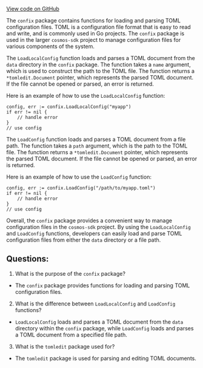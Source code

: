 [View code on GitHub](https://github.com/cosmos/cosmos-sdk.git/tools/confix/file.go)

The `confix` package contains functions for loading and parsing TOML configuration files. TOML is a configuration file format that is easy to read and write, and is commonly used in Go projects. The `confix` package is used in the larger `cosmos-sdk` project to manage configuration files for various components of the system.

The `LoadLocalConfig` function loads and parses a TOML document from the `data` directory in the `confix` package. The function takes a `name` argument, which is used to construct the path to the TOML file. The function returns a `*tomledit.Document` pointer, which represents the parsed TOML document. If the file cannot be opened or parsed, an error is returned.

Here is an example of how to use the `LoadLocalConfig` function:

```
config, err := confix.LoadLocalConfig("myapp")
if err != nil {
    // handle error
}
// use config
```

The `LoadConfig` function loads and parses a TOML document from a file path. The function takes a `path` argument, which is the path to the TOML file. The function returns a `*tomledit.Document` pointer, which represents the parsed TOML document. If the file cannot be opened or parsed, an error is returned.

Here is an example of how to use the `LoadConfig` function:

```
config, err := confix.LoadConfig("/path/to/myapp.toml")
if err != nil {
    // handle error
}
// use config
```

Overall, the `confix` package provides a convenient way to manage configuration files in the `cosmos-sdk` project. By using the `LoadLocalConfig` and `LoadConfig` functions, developers can easily load and parse TOML configuration files from either the `data` directory or a file path.
## Questions: 
 1. What is the purpose of the `confix` package?
- The `confix` package provides functions for loading and parsing TOML configuration files.

2. What is the difference between `LoadLocalConfig` and `LoadConfig` functions?
- `LoadLocalConfig` loads and parses a TOML document from the `data` directory within the `confix` package, while `LoadConfig` loads and parses a TOML document from a specified file path.

3. What is the `tomledit` package used for?
- The `tomledit` package is used for parsing and editing TOML documents.
